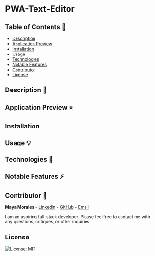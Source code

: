 # PWA-Text-Editor

## Table of Contents 📖

* [ Description ](#description-📝)
* [ Application Preview ](#application-preview-⭐)
* [ Installation ](#installation)
* [ Usage ](#usage-💡)
* [ Technologies ](#technologies-🔧)
* [ Notable Features ](#notable-features-⚡️)
* [ Contributor ](#contributor-🙌) 
* [ License ](#license)

## Description 📝

## Application Preview ⭐

## Installation

## Usage 💡

## Technologies 🔧

## Notable Features ⚡️

## Contributor 🙌

**Maya Morales** - [LinkedIn](https://www.linkedin.com/in/maya-morales-1191351bb/) - [GitHub](https://github.com/mayaimorales) - [Email](mayainomorales@gmail.com)

I am an aspiring full-stack developer. Please feel free to contact me with any questions, critiques, or other inquiries.

## License
[![License: MIT](https://img.shields.io/badge/License-MIT-yellow.svg)](https://opensource.org/licenses/MIT)